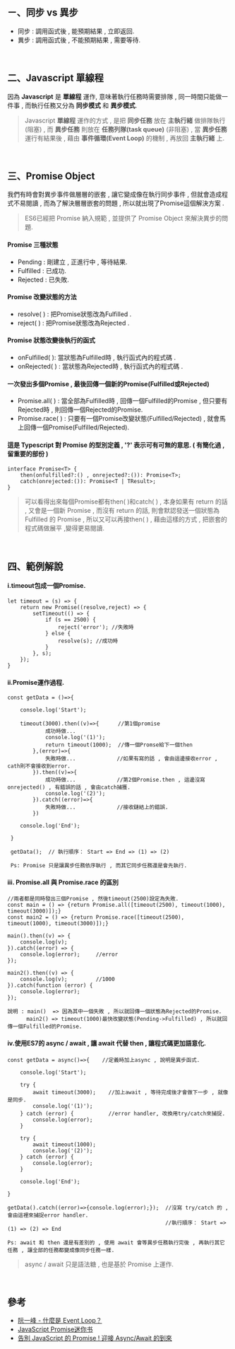 ## ㄧ、同步 vs 異步
- 同步 : 調用函式後 , 能預期結果 , 立即返回.   
- 異步 : 調用函式後 , 不能預期結果 , 需要等待.  

<br />

## 二、Javascript 單線程
因為 **Javascript** 是 **單線程** 運作, 意味著執行任務時需要排隊 , 同一時間只能做一件事 , 
而執行任務又分為 **同步模式** 和 **異步模式**. 
> Javascript **單線程** 運作的方式 , 是把 **同步任務** 放在 **主執行緒** 做排隊執行(阻塞) , 而 **異步任務** 則放在 **任務列隊(task queue)** (非阻塞) , 當 **異步任務** 運行有結果後 , 藉由 **事件循環(Event Loop)** 的機制 , 再放回 **主執行緒** 上.  

<br />

## 三、Promise Object
我們有時會對異步事件做層層的嵌套 , 讓它變成像在執行同步事件 , 但就會造成程式不易閱讀 , 而為了解決層層嵌套的問題 , 所以就出現了Promise這個解決方案 .

> ES6已經把 Promise 納入規範 , 並提供了 Promise Object 來解決異步的問題.


#### Promise 三種狀態  
- Pending :  剛建立 , 正進行中 , 等待結果.   
- Fulfilled : 已成功. 
- Rejected :  已失敗.  

#### Promise 改變狀態的方法  
- resolve( ) : 把Promise狀態改為Fulfilled .    
- reject( ) : 把Promise狀態改為Rejected .

#### Promise 狀態改變後執行的函式
- onFulfilled( ): 當狀態為Fulfilled時 , 執行函式內的程式碼 .    
- onRejected( ) : 當狀態為Rejected時 , 執行函式內的程式碼 . 

#### 一次發出多個Promise , 最後回傳一個新的Promise(Fulfilled或Rejected) 
- Promise.all( ) : 當全部為Fulfilled時 , 回傳一個Fulfilled的Promise , 但只要有Rejected時 , 則回傳一個Rejected的Promise.
- Promise.race( ) : 只要有一個Promise改變狀態(Fulfilled/Rejected) , 就會馬上回傳一個Promise(Fulfilled/Rejected). 


#### 這是 Typescript 對 Promise 的型別定義 , '?' 表示可有可無的意思. ( 有簡化過 , 留重要的部份 )

    interface Promise<T> {  
        then(onfulfilled?:() , onrejected?:()): Promise<T>;
        catch(onrejected:()): Promise<T | TResult>;  
    }   
> 可以看得出來每個Promise都有then( )和catch( ) , 本身如果有 return 的話 , 又會是一個新 Promise , 而沒有 return 的話, 則會默認發送一個狀態為 Fulfilled 的 Promise , 所以又可以再接then( ) , 藉由這樣的方式 , 把嵌套的程式碼做展平 ,變得更易閱讀.  


<br />

## 四、範例解說

#### i.timeout包成一個Promise.

    let timeout = (s) => {
        return new Promise((resolve,reject) => {
            setTimeout(() => {
                if (s == 2500) {
                    reject('error'); //失敗時
                } else {
                    resolve(s); //成功時
                }
            }, s);
        });
    }

#### ii.Promise運作過程.
    const getData = ()=>{
    
        console.log('Start');
        
        timeout(3000).then((v)=>{      //第1個promise       
                成功時做...
                console.log('(1)');
                return timeout(1000);  //傳一個Promse給下一個then
            },(error)=>{         
                失敗時做...             //如果有寫的話 , 會由這邊接收error , cath則不會接收到error.
            }).then((v)=>{
                成功時做...             //第2個Promise.then , 這邊沒寫onrejected() , 有錯誤的話 , 會由catch捕獲.
                console.log('(2)');
            }).catch((error)=>{
                失敗時做...             //接收鏈結上的錯誤.
            })
            
        console.log('End');
        
     }
     
     getData();  // 執行順序： Start => End => (1) => (2)
     
     Ps: Promise 只是讓異步任務依序執行 , 而其它同步任務還是會先執行.

#### iii. Promise.all 與 Promise.race 的區別
    //兩者都是同時發出三個Promise , 然後timeout(2500)設定為失敗.
    const main = () => {return Promise.all([timeout(2500), timeout(1000), timeout(3000)]);}
    const main2 = () => {return Promise.race([timeout(2500), timeout(1000), timeout(3000)]);}

    main().then((v) => {
        console.log(v);
    }).catch((error) => {
        console.log(error);     //error 
    });

    main2().then((v) => {
        console.log(v);         //1000
    }).catch(function (error) {
        console.log(error);
    });

    說明 : main()  => 因為其中一個失敗 , 所以就回傳一個狀態為Rejected的Promise.
          main2() => timeout(1000)最快改變狀態(Pending->Fulfilled) , 所以就回傳一個Fulfilled的Promise.


#### iv.使用ES7的 async / await , 讓 await 代替 then , 讓程式碼更加語意化.

    const getData = async()=>{    //定義時加上async , 說明是異步函式.
    
        console.log('Start');
        
        try {
            await timeout(3000);    //加上await , 等待完成後才會做下一步 , 就像是同步.
            console.log('(1)');
        } catch (error) {           //error handler, 改換用try/catch來捕捉.
            console.log(error);
        }

        try {
            await timeout(1000);
            console.log('(2)');
        } catch (error) {
            console.log(error);
        }
        
        console.log('End');
        
    }
    
    getData().catch((error)=>{console.log(error);});  //沒寫 try/catch 的 , 會由這裡來捕捉error handler.
                                                      //執行順序： Start => (1) => (2) => End  
      
    Ps: await 和 then 還是有差別的 , 使用 await 會等異步任務執行完後 , 再執行其它任務 , 讓全部的任務都變成像同步任務一樣.
    
 > async / await 只是語法糖 , 也是基於 Promise 上運作.

<br />

## 參考  
  - [阮一峰 - 什麼是 Event Loop？](http://www.ruanyifeng.com/blog/2013/10/event_loop.html)  
  - [JavaScript Promise迷你书](http://liubin.org/promises-book/) 
  - [告別 JavaScript 的 Promise ! 迎接 Async/Await 的到來](https://jigsawye.com/2016/04/18/understanding-javascript-async-await/) 
